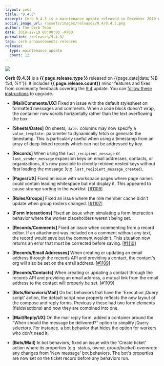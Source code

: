 ```yaml
---
layout: post
title: "9.4.3"
excerpt: Cerb 9.4.3 is a maintenance update released in December 2019 with 12 minor features and fixes from community feedback.
social_image_url: /assets/images/releases/9.4/9.4.3.png
author: The Cerb Team
date: 2019-12-19 00:00:00 -0700
permalink: /releases/9.4.3/
tags: cerb announcements releases
release:
  type: maintenance update
  count: 12
---
```


<div class="cerb-screenshot">
<img src="{{page.social_image_url}}" class="screenshot" style="max-width:500px;">
</div>

**Cerb (9.4.3)** is a **{{ page.release.type }}** released on {{page.date|date:'%B %d, %Y'}}. It includes **{{ page.release.count}}** minor features and fixes from community feedback covering the [9.4](/releases/9.4/) update.  You can [follow these instructions](/docs/upgrading/) to upgrade.

* **[Mail/Comments/UX]** Fixed an issue with the default stylesheet on formatted messages and comments. When a code block doesn't wrap, the container now scrolls horizontally rather than the text overflowing the box.

* **[Sheets/Dates]** On sheets, `date:` columns may now specify a `value_template:` parameter to dynamically fetch or generate the timestamp. This is particularly useful when using a timestamp from an array of deep linked records which can not be addressed by key.

* **[Records]** When using the `last_recipient_message` or `last_sender_message` expansion keys on email addresses, contacts, or organizations, it's now possible to directly retrieve nested keys without first loading the message (e.g. `last_recipient_message_created`).

* **[Pages/UX]** Fixed an issue with workspace pages where page names could contain leading whitespace but not display it. This appeared to cause strange sorting in the worklist. [[#1106](https://github.com/jstanden/cerb/issues/1106)]

* **[Roles/Groups]** Fixed an issue where the role member cache didn't update when group rosters changed. [[#1107](https://github.com/jstanden/cerb/issues/1107)]

* **[Form Interactions]** Fixed an issue when simulating a form interaction behavior where the worker placeholders weren't being set.

* **[Records/Comments]** Fixed an issue when commenting from a record editor. If an attachment was included on a comment without any text, the record would save but the comment wouldn't. This situation now returns an error that must be corrected before saving. [[#1110](https://github.com/jstanden/cerb/issues/1110)]

* **[Records/Email Addresses]** When creating or updating an email address through the records API and providing a contact, the contact's org will also be set on the email address. [[#1109](https://github.com/jstanden/cerb/issues/1109)]

* **[Records/Contacts]** When creating or updating a contact through the records API and providing an email address, a mutual link from the email address to the contact will properly be set. [[#1109](https://github.com/jstanden/cerb/issues/1109)]

* **[Bots/Behaviors/Mail]** On bot behaviors that have the 'Execution jQuery script' action, the default script now properly reflects the new layout of the compose and reply forms. Previously these had two form elements (fields/actions) and now they are combined into one.

* **[Mail/Reply/UX]** On the mail reply form, added a container around the "When should the message be delivered?" option to simplify jQuery selectors. For instance, a bot behavior that hides the option for workers who don't need it.

* **[Bots/Mail]** In bot behaviors, fixed an issue with the 'Create ticket' action where its properties (e.g. status, owner, group/bucket) overwrote any changes from 'New message' bot behaviors. The bot's properties are now set on the ticket record before any behaviors run.

